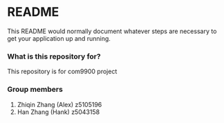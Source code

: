 # README #

This README would normally document whatever steps are necessary to get your application up and running.

### What is this repository for? ###

This repository is for com9900 project

### Group members ###
 1. Zhiqin  Zhang (Alex)     z5105196		
 2. Han	    Zhang (Hank)     z5043158